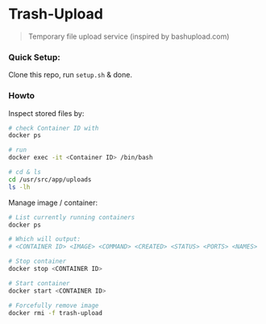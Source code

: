 # Trash-Upload
> Temporary file upload service (inspired by bashupload.com)

### Quick Setup:
Clone this repo, run `setup.sh` & done.


### Howto
Inspect stored files by:
```bash
# check Container ID with
docker ps

# run
docker exec -it <Container ID> /bin/bash

# cd & ls
cd /usr/src/app/uploads
ls -lh
```

Manage image / container:
```bash
# List currently running containers
docker ps

# Which will output:
# <CONTAINER ID> <IMAGE> <COMMAND> <CREATED> <STATUS> <PORTS> <NAMES>

# Stop container
docker stop <CONTAINER ID>

# Start container
docker start <CONTAINER ID>

# Forcefully remove image
docker rmi -f trash-upload
```
